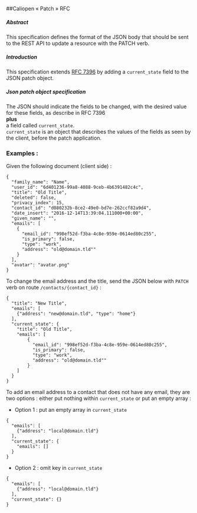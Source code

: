 ##Caliopen « Patch » RFC

##### Abstract
This specification defines the format of the JSON body that should be sent to the REST API to update a resource with the PATCH verb.

##### Introduction
This specification extends [RFC 7396](https://tools.ietf.org/html/rfc7396) by adding a `current_state` field to the JSON patch object.

##### Json patch object specification
The JSON should indicate the fields to be changed, with the desired value for these fields, as describe in RFC 7396  
**plus**  
a field called `current_state`.  
`current_state` is an object that describes the values of the fields as seen by the client, before the patch application.

### Examples :
Given the following document (client side) :
```
{
  "family_name": "Name",
  "user_id": "6d401236-99a8-4088-9ceb-4b6391482c4c",
  "title": "Old Title",
  "deleted": false,
  "privacy_index": 15,
  "contact_id": "d080232b-8ce2-49e0-bd7e-262ccf82a9d4",
  "date_insert": "2016-12-14T13:39:04.111000+00:00",
  "given_name": "",
  "emails": [
    {
      "email_id": "998ef52d-f3ba-4c8e-959e-0614ed80c255",
      "is_primary": false,
      "type": "work",
      "address": "old@domain.tld""
    }
  ],
  "avatar": "avatar.png"
}
```
To change the email address and the title, send the JSON below with `PATCH` verb on route `/contacts/{contact_id}` : 
```
{
  "title": "New Title",
  "emails": [
    {"address": "new@domain.tld", "type": "home"}
  ],
  "current_state": {
    "title": "Old Title",
    "emails": [
        {
          "email_id": "998ef52d-f3ba-4c8e-959e-0614ed80c255",
          "is_primary": false,
          "type": "work",
          "address": "old@domain.tld""
        }
    ]
  }
}
```
To add an email address to a contact that does not have any email, they are two options : either put nothing within `current_state` or put an empty array :

* Option 1 : put an empty array in `current_state`

```
{
  "emails": [
    {"address": "local@domain.tld"}
  ],
  "current_state": {
    "emails": []
  }
}
```
* Option 2 : omit key in `current_state`
```
{
  "emails": [
    {"address": "local@domain.tld"}
  ],
  "current_state": {}
}
```